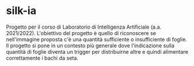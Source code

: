 # silk-ia
Progetto per il corso di Laboratorio di Intelligenza Artificiale (a.a. 2021/2022). L'obiettivo del progetto è quello di riconoscere se nell'immagine proposta c'è una quantità sufficiente o insufficiente di foglie. Il progetto si pone in un contesto più generale dove l'indicazione sulla quantità di foglie diventa un trigger per distribuirne altre e quindi alimentare correttamente i bachi da seta.
